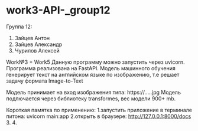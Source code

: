# work3-API-_group12
Группа 12:
1) Зайцев Антон
2) Зайцев Александр
3) Чурилов Алексей  

Work№3 + Work5
Данную программу можно запустить через uvicorn.
Программа реализована на FastAPI.
Модель машинного обучения генерирует текст на английском языке по изображению, т.е решает задачу формата Image-to-Text 

Модель принимает на вход изображения типа: https://.....jpg
Модель подлючается через библиотеку transformes, вес модели 900+ mb. 

Короткая памятка по применению:
1.запустить приложение в терминале питона:
	uvicorn main:app
2.открыть в браузере:
	http://127.0.0.1:8000/docs
3.
4.
